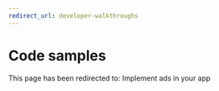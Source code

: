```yaml
---
redirect_url: developer-walkthroughs
---
```


# Code samples

This page has been redirected to: Implement ads in your app



 

 

 
